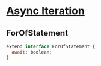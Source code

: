 # [Async Iteration](https://github.com/tc39/proposal-async-iteration)

## ForOfStatement

```js
extend interface ForOfStatement {
  await: boolean;
}
```
